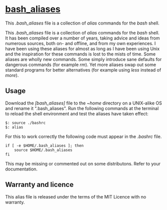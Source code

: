 # [bash_aliases](https://github.com/MikeEagling/bash_aliases)
This *.bash_aliases* file is a collection of *alias* commands for the *bash* shell.

This *.bash_aliases* file is a collection of *alias* commands for the *bash* 
shell. It has been compiled over a number of years, taking advice and ideas 
from numerous sources, both on- and offline, and from my own experiences. I 
have been using these aliases for almost as long as I have been using Unix 
and the inspiration for these commands is lost to the mists of time. Some 
aliases are wholly new commands. Some simply introduce sane defaults for 
dangerous commands (for example *rm*). Yet more aliases swap out some standard 
programs for better alternatives (for example using *less* instead of *more*).

## Usage
Download the *[bash_aliases]* file to the *~home* directory on a UNIX-alike OS
and rename it ".bash_aliases". Run the following commands at the terminal to
reload the shell environment and test the aliases have taken effect:
```
$: source ./bashrc
$: alias
```
For this to work correctly the following code must appear in the *.bashrc* file.
```
if [ -e $HOME/.bash_aliases ]; then
    source $HOME/.bash_aliases
fi
```
This may be missing or commented out on some distributons. Refer to your
documentation.

## Warranty and licence
This alias file is released under the terms of the MIT Licence with no warranty.
